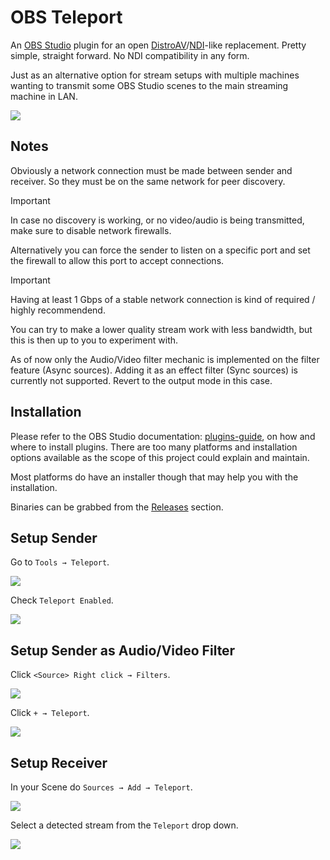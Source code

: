 # OBS Teleport

An [OBS Studio] plugin for an open [DistroAV]/[NDI]-like replacement. Pretty simple, straight forward. No NDI compatibility in any form.

Just as an alternative option for stream setups with multiple machines wanting to transmit some OBS Studio scenes to the main streaming machine in LAN.

![](img/obs-teleport.png)

[OBS Studio]: https://obsproject.com
[DistroAV]: https://github.com/DistroAV/DistroAV
[NDI]: https://ndi.tv/

## Notes

Obviously a network connection must be made between sender and receiver. So they must be on the same network for peer discovery.

> [!IMPORTANT]
> In case no discovery is working, or no video/audio is being transmitted, make sure to disable network firewalls.

Alternatively you can force the sender to listen on a specific port and set the firewall to allow this port to accept connections.

> [!IMPORTANT]
> Having at least 1 Gbps of a stable network connection is kind of required / highly recommendend.

You can try to make a lower quality stream work with less bandwidth, but this is then up to you to experiment with.

As of now only the Audio/Video filter mechanic is implemented on the filter feature (Async sources). Adding it as an effect filter (Sync sources) is currently not supported. Revert to the output mode in this case.


## Installation

Please refer to the OBS Studio documentation: [plugins-guide], on how and where to install plugins. There are too many platforms and installation options available as the scope of this project could explain and maintain.

Most platforms do have an installer though that may help you with the installation.

Binaries can be grabbed from the [Releases] section.

[plugins-guide]: https://obsproject.com/kb/plugins-guide
[Releases]: https://github.com/fzwoch/obs-teleport/releases


## Setup Sender

Go to `Tools → Teleport`.

![](img/teleport-tools.png)

Check `Teleport Enabled`.

![](img/teleport-output.png)


## Setup Sender as Audio/Video Filter

Click `<Source> Right click → Filters`.

![](img/teleport-properties.png)

Click `+ → Teleport`.

![](img/teleport-filter.png)


## Setup Receiver

In your Scene do `Sources → Add → Teleport`.

![](img/teleport-add.png)

Select a detected stream from the `Teleport` drop down.

![](img/teleport-source.png)
